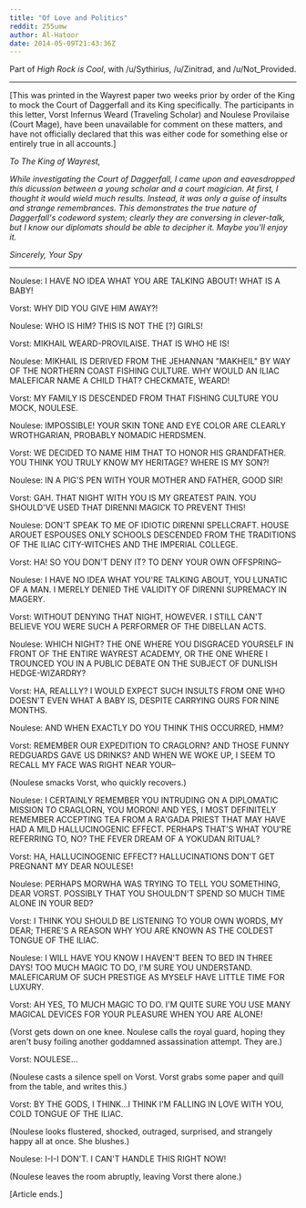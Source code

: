 ```yaml
---
title: "Of Love and Politics"
reddit: 255umw
author: Al-Hatoor
date: 2014-05-09T21:43:36Z
---
```


Part of *High Rock is Cool*, with /u/Sythirius, /u/Zinitrad, and /u/Not_Provided.
_____________________________________________________________
[This was printed in the Wayrest paper two weeks prior by order of the King to mock the Court of Daggerfall and its King specifically. The participants in this letter, Vorst Infernus Weard (Traveling Scholar) and Noulese Provilaise (Court Mage), have been unavailable for comment on these matters, and have not officially declared that this was either code for something else or entirely true in all accounts.]


*To The King of Wayrest,*

*While investigating the Court of Daggerfall, I came upon and eavesdropped this dicussion between a young scholar and a court magician. At first, I thought it would wield much results. Instead, it was only a guise of insults and strange remembrances. This demonstrates the true nature of Daggerfall's codeword system; clearly they are conversing in clever-talk, but I know our diplomats should be able to decipher it. Maybe you'll enjoy it.*

*Sincerely,*
*Your Spy*
_____________________________________________________________

Noulese: I HAVE NO IDEA WHAT YOU ARE TALKING ABOUT! WHAT IS A BABY!

Vorst: WHY DID YOU GIVE HIM AWAY?!

Noulese: WHO IS HIM? THIS IS NOT THE [?] GIRLS!

Vorst: MIKHAIL WEARD-PROVILAISE. THAT IS WHO HE IS!

Noulese: MIKHAIL IS DERIVED FROM THE JEHANNAN "MAKHEIL" BY WAY OF THE NORTHERN COAST FISHING CULTURE. WHY WOULD AN ILIAC MALEFICAR NAME A CHILD THAT? CHECKMATE, WEARD!

Vorst: MY FAMILY IS DESCENDED FROM THAT FISHING CULTURE YOU MOCK, NOULESE.

Noulese: IMPOSSIBLE! YOUR SKIN TONE AND EYE COLOR ARE CLEARLY WROTHGARIAN, PROBABLY NOMADIC HERDSMEN.

Vorst: WE DECIDED TO NAME HIM THAT TO HONOR HIS GRANDFATHER. YOU THINK YOU TRULY KNOW MY HERITAGE? WHERE IS MY SON?!

Noulese: IN A PIG'S PEN WITH YOUR MOTHER AND FATHER, GOOD SIR!

Vorst: GAH. THAT NIGHT WITH YOU IS MY GREATEST PAIN. YOU SHOULD'VE USED THAT DIRENNI MAGICK TO PREVENT THIS!

Noulese: DON'T SPEAK TO ME OF IDIOTIC DIRENNI SPELLCRAFT. HOUSE AROUET ESPOUSES ONLY SCHOOLS DESCENDED FROM THE TRADITIONS OF THE ILIAC CITY-WITCHES AND THE IMPERIAL COLLEGE.

Vorst: HA! SO YOU DON'T DENY IT? TO DENY YOUR OWN OFFSPRING–

Noulese: I HAVE NO IDEA WHAT YOU'RE TALKING ABOUT, YOU LUNATIC OF A MAN. I MERELY DENIED THE VALIDITY OF DIRENNI SUPREMACY IN MAGERY.

Vorst: WITHOUT DENYING THAT NIGHT, HOWEVER. I STILL CAN'T BELIEVE YOU WERE SUCH A PERFORMER OF THE DIBELLAN ACTS.

Noulese: WHICH NIGHT? THE ONE WHERE YOU DISGRACED YOURSELF IN FRONT OF THE ENTIRE WAYREST ACADEMY, OR THE ONE WHERE I TROUNCED YOU IN A PUBLIC DEBATE ON THE SUBJECT OF DUNLISH HEDGE-WIZARDRY?

Vorst: HA, REALLLY? I WOULD EXPECT SUCH INSULTS FROM ONE WHO DOESN'T EVEN WHAT A BABY IS, DESPITE CARRYING OURS FOR NINE MONTHS.

Noulese: AND WHEN EXACTLY DO YOU THINK THIS OCCURRED, HMM?

Vorst: REMEMBER OUR EXPEDITION TO CRAGLORN? AND THOSE FUNNY REDGUARDS GAVE US DRINKS? AND WHEN WE WOKE UP, I SEEM TO RECALL MY FACE WAS RIGHT NEAR YOUR–

(Noulese smacks Vorst, who quickly recovers.)

Noulese: I CERTAINLY REMEMBER YOU INTRUDING ON A DIPLOMATIC MISSION TO CRAGLORN, YOU MORON! AND YES, I MOST DEFINITELY REMEMBER ACCEPTING TEA FROM A RA'GADA PRIEST THAT MAY HAVE HAD A MILD HALLUCINOGENIC EFFECT. PERHAPS THAT'S WHAT YOU'RE REFERRING TO, NO? THE FEVER DREAM OF A YOKUDAN RITUAL?

Vorst: HA, HALLUCINOGENIC EFFECT? HALLUCINATIONS DON'T GET PREGNANT MY DEAR NOULESE!

Noulese: PERHAPS MORWHA WAS TRYING TO TELL YOU SOMETHING, DEAR VORST. POSSIBLY THAT YOU SHOULDN'T SPEND SO MUCH TIME ALONE IN YOUR BED?

Vorst: I THINK YOU SHOULD BE LISTENING TO YOUR OWN WORDS, MY DEAR; THERE'S A REASON WHY YOU ARE KNOWN AS THE COLDEST TONGUE OF THE ILIAC.

Noulese: I WILL HAVE YOU KNOW I HAVEN'T BEEN TO BED IN THREE DAYS! TOO MUCH MAGIC TO DO, I'M SURE YOU UNDERSTAND. MALEFICARUM OF SUCH PRESTIGE AS MYSELF HAVE LITTLE TIME FOR LUXURY.

Vorst: AH YES, TO MUCH MAGIC TO DO. I'M QUITE SURE YOU USE MANY MAGICAL DEVICES FOR YOUR PLEASURE WHEN YOU ARE ALONE!

(Vorst gets down on one knee. Noulese calls the royal guard, hoping they aren't busy foiling another goddamned assassination attempt. They are.)

Vorst: NOULESE...

(Noulese casts a silence spell on Vorst. Vorst grabs some paper and quill from the table, and writes this.)

Vorst: BY THE GODS, I THINK...I THINK I'M FALLING IN LOVE WITH YOU, COLD TONGUE OF THE ILIAC.

(Noulese looks flustered, shocked, outraged, surprised, and strangely happy all at once. She blushes.)

Noulese: I-I-I DON'T. I CAN'T HANDLE THIS RIGHT NOW!

(Noulese leaves the room abruptly, leaving Vorst there alone.)

[Article ends.]
